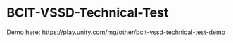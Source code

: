 # BCIT-VSSD-Technical-Test

Demo here: https://play.unity.com/mg/other/bcit-vssd-technical-test-demo
